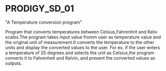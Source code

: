 # PRODIGY_SD_01
"A Temperature conversion program"

Program that converts  temperatures between Celsius,Fahrenhrit and Keliv scales.The program takes input value fromm user as temperature value and the original unit of measurement.It converts the temperature to the other units and display the converted values to the user.
For ex. if the user enters  a temperature of 25 degrees and selects the unit as Celsius,the program converts it to Fahrenheit and Kelvin, and present the converted values as outputs.
